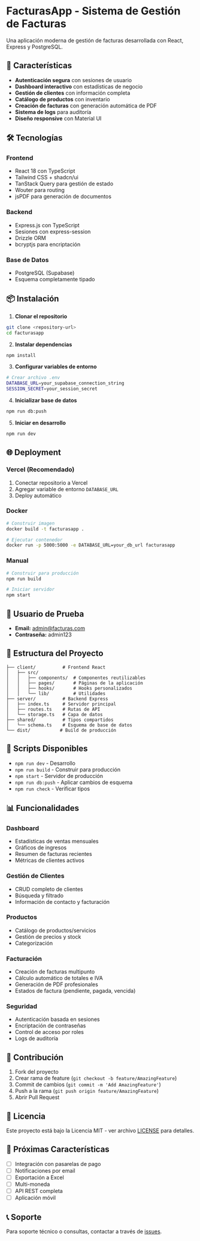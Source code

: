 # FacturasApp - Sistema de Gestión de Facturas

Una aplicación moderna de gestión de facturas desarrollada con React, Express y PostgreSQL.

## 🚀 Características

- **Autenticación segura** con sesiones de usuario
- **Dashboard interactivo** con estadísticas de negocio
- **Gestión de clientes** con información completa
- **Catálogo de productos** con inventario
- **Creación de facturas** con generación automática de PDF
- **Sistema de logs** para auditoría
- **Diseño responsive** con Material UI

## 🛠️ Tecnologías

### Frontend
- React 18 con TypeScript
- Tailwind CSS + shadcn/ui
- TanStack Query para gestión de estado
- Wouter para routing
- jsPDF para generación de documentos

### Backend
- Express.js con TypeScript
- Sesiones con express-session
- Drizzle ORM
- bcryptjs para encriptación

### Base de Datos
- PostgreSQL (Supabase)
- Esquema completamente tipado

## 📦 Instalación

1. **Clonar el repositorio**
```bash
git clone <repository-url>
cd facturasapp
```

2. **Instalar dependencias**
```bash
npm install
```

3. **Configurar variables de entorno**
```bash
# Crear archivo .env
DATABASE_URL=your_supabase_connection_string
SESSION_SECRET=your_session_secret
```

4. **Inicializar base de datos**
```bash
npm run db:push
```

5. **Iniciar en desarrollo**
```bash
npm run dev
```

## 🌐 Deployment

### Vercel (Recomendado)

1. Conectar repositorio a Vercel
2. Agregar variable de entorno `DATABASE_URL`
3. Deploy automático

### Docker

```bash
# Construir imagen
docker build -t facturasapp .

# Ejecutar contenedor
docker run -p 5000:5000 -e DATABASE_URL=your_db_url facturasapp
```

### Manual

```bash
# Construir para producción
npm run build

# Iniciar servidor
npm start
```

## 👤 Usuario de Prueba

- **Email:** admin@facturas.com
- **Contraseña:** admin123

## 📁 Estructura del Proyecto

```
├── client/          # Frontend React
│   ├── src/
│   │   ├── components/  # Componentes reutilizables
│   │   ├── pages/       # Páginas de la aplicación
│   │   ├── hooks/       # Hooks personalizados
│   │   └── lib/         # Utilidades
├── server/          # Backend Express
│   ├── index.ts     # Servidor principal
│   ├── routes.ts    # Rutas de API
│   └── storage.ts   # Capa de datos
├── shared/          # Tipos compartidos
│   └── schema.ts    # Esquema de base de datos
└── dist/           # Build de producción
```

## 🔧 Scripts Disponibles

- `npm run dev` - Desarrollo
- `npm run build` - Construir para producción
- `npm start` - Servidor de producción
- `npm run db:push` - Aplicar cambios de esquema
- `npm run check` - Verificar tipos

## 📊 Funcionalidades

### Dashboard
- Estadísticas de ventas mensuales
- Gráficos de ingresos
- Resumen de facturas recientes
- Métricas de clientes activos

### Gestión de Clientes
- CRUD completo de clientes
- Búsqueda y filtrado
- Información de contacto y facturación

### Productos
- Catálogo de productos/servicios
- Gestión de precios y stock
- Categorización

### Facturación
- Creación de facturas multipunto
- Cálculo automático de totales e IVA
- Generación de PDF profesionales
- Estados de factura (pendiente, pagada, vencida)

### Seguridad
- Autenticación basada en sesiones
- Encriptación de contraseñas
- Control de acceso por roles
- Logs de auditoría

## 🤝 Contribución

1. Fork del proyecto
2. Crear rama de feature (`git checkout -b feature/AmazingFeature`)
3. Commit de cambios (`git commit -m 'Add AmazingFeature'`)
4. Push a la rama (`git push origin feature/AmazingFeature`)
5. Abrir Pull Request

## 📝 Licencia

Este proyecto está bajo la Licencia MIT - ver archivo [LICENSE](LICENSE) para detalles.

## 🚀 Próximas Características

- [ ] Integración con pasarelas de pago
- [ ] Notificaciones por email
- [ ] Exportación a Excel
- [ ] Multi-moneda
- [ ] API REST completa
- [ ] Aplicación móvil

## 📞 Soporte

Para soporte técnico o consultas, contactar a través de [issues](https://github.com/your-repo/issues).
